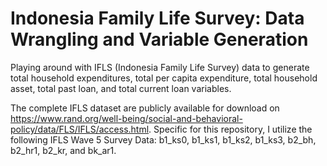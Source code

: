 # Indonesia Family Life Survey: Data Wrangling and Variable Generation
Playing around with IFLS (Indonesia Family Life Survey) data to generate total household expenditures, total per capita expenditure, total household asset, total past loan, and total current loan variables.

The complete IFLS dataset are publicly available for download on https://www.rand.org/well-being/social-and-behavioral-policy/data/FLS/IFLS/access.html.
Specific for this repository, I utilize the following IFLS Wave 5 Survey Data: b1_ks0, b1_ks1, b1_ks2, b1_ks3, b2_bh, b2_hr1, b2_kr, and bk_ar1. 
